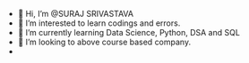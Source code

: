 - 👋 Hi, I’m @SURAJ SRIVASTAVA
- 👀 I’m interested to learn codings and errors.
- 🌱 I’m currently learning Data Science, Python, DSA and SQL
- 💞️ I’m looking to above course based company.
-

<!---
SURAJ-1910/SURAJ-1910 is a ✨ special ✨ repository because its `README.md` (this file) appears on your GitHub profile.
You can click the Preview link to take a look at your changes.
--->
